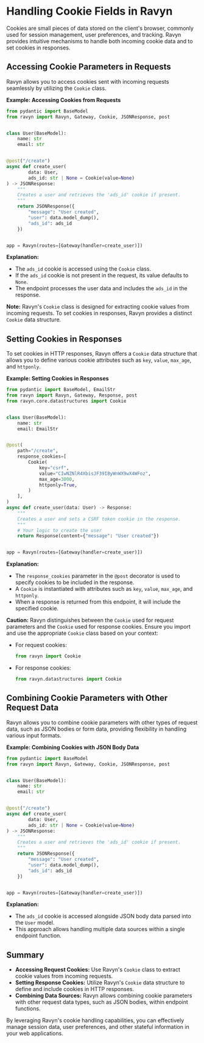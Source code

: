 # Handling Cookie Fields in Ravyn

Cookies are small pieces of data stored on the client's browser, commonly used for session management, user preferences, and tracking. Ravyn provides intuitive mechanisms to handle both incoming cookie data and to set cookies in responses.

## Accessing Cookie Parameters in Requests

Ravyn allows you to access cookies sent with incoming requests seamlessly by utilizing the `Cookie` class.

**Example: Accessing Cookies from Requests**

```python
from pydantic import BaseModel
from ravyn import Ravyn, Gateway, Cookie, JSONResponse, post


class User(BaseModel):
    name: str
    email: str


@post("/create")
async def create_user(
        data: User,
        ads_id: str | None = Cookie(value=None)
) -> JSONResponse:
    """
    Creates a user and retrieves the 'ads_id' cookie if present.
    """
    return JSONResponse({
        "message": "User created",
        "user": data.model_dump(),
        "ads_id": ads_id
    })


app = Ravyn(routes=[Gateway(handler=create_user)])
```

**Explanation:**

- The `ads_id` cookie is accessed using the `Cookie` class.
- If the `ads_id` cookie is not present in the request, its value defaults to `None`.
- The endpoint processes the user data and includes the `ads_id` in the response.

**Note:** Ravyn's `Cookie` class is designed for extracting cookie values from incoming requests.
To set cookies in responses, Ravyn provides a distinct `Cookie` data structure.

## Setting Cookies in Responses

To set cookies in HTTP responses, Ravyn offers a `Cookie` data structure that allows you to define
various cookie attributes such as `key`, `value`, `max_age`, and `httponly`.

**Example: Setting Cookies in Responses**

```python
from pydantic import BaseModel, EmailStr
from ravyn import Ravyn, Gateway, Response, post
from ravyn.core.datastructures import Cookie


class User(BaseModel):
    name: str
    email: EmailStr


@post(
    path="/create",
    response_cookies=[
        Cookie(
            key="csrf",
            value="CIwNZNlR4XbisJF39I8yWnWX9wX4WFoz",
            max_age=3000,
            httponly=True,
        )
    ],
)
async def create_user(data: User) -> Response:
    """
    Creates a user and sets a CSRF token cookie in the response.
    """
    # Your logic to create the user
    return Response(content={"message": "User created"})


app = Ravyn(routes=[Gateway(handler=create_user)])
```

**Explanation:**

- The `response_cookies` parameter in the `@post` decorator is used to specify cookies to be included in the response.
- A `Cookie` is instantiated with attributes such as `key`, `value`, `max_age`, and `httponly`.
- When a response is returned from this endpoint, it will include the specified cookie.

**Caution:** Ravyn distinguishes between the `Cookie` used for request parameters and the `Cookie` used for response cookies. Ensure you import and use the appropriate `Cookie` class based on your context:

- For request cookies:
  ```python
  from ravyn import Cookie
  ```
- For response cookies:
  ```python
  from ravyn.datastructures import Cookie
  ```

## Combining Cookie Parameters with Other Request Data

Ravyn allows you to combine cookie parameters with other types of request data, such as JSON bodies or
form data, providing flexibility in handling various input formats.

**Example: Combining Cookies with JSON Body Data**

```python
from pydantic import BaseModel
from ravyn import Ravyn, Gateway, Cookie, JSONResponse, post


class User(BaseModel):
    name: str
    email: str


@post("/create")
async def create_user(
        data: User,
        ads_id: str | None = Cookie(value=None)
) -> JSONResponse:
    """
    Creates a user and retrieves the 'ads_id' cookie if present.
    """
    return JSONResponse({
        "message": "User created",
        "user": data.model_dump(),
        "ads_id": ads_id
    })


app = Ravyn(routes=[Gateway(handler=create_user)])
```

**Explanation:**

- The `ads_id` cookie is accessed alongside JSON body data parsed into the `User` model.
- This approach allows handling multiple data sources within a single endpoint function.

## Summary

- **Accessing Request Cookies:** Use Ravyn's `Cookie` class to extract cookie values from incoming requests.
- **Setting Response Cookies:** Utilize Ravyn's `Cookie` data structure to define and include cookies in HTTP responses.
- **Combining Data Sources:** Ravyn allows combining cookie parameters with other request data types, such as JSON bodies, within endpoint functions.

By leveraging Ravyn's cookie handling capabilities, you can effectively manage session data, user preferences, and other stateful information in your web applications.
